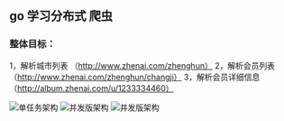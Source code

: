 ## go 学习分布式 爬虫


### 整体目标：
1，解析城市列表 （http://www.zhenai.com/zhenghun）
2，解析会员列表 （http://www.zhenai.com/zhenghun/changji）
3，解析会员详细信息 （http://album.zhenai.com/u/1233334460）

![单任务架构](https://ws2.sinaimg.cn/large/006tKfTcly1frf8vqfzoyj30lz0cg74s.jpg)
![并发版架构](https://ws3.sinaimg.cn/large/006tKfTcly1frf8wse6e1j30m10cewez.jpg)
![并发版架构](https://ws3.sinaimg.cn/large/006tKfTcly1frf8xsk1dsj30m30cdmxt.jpg)